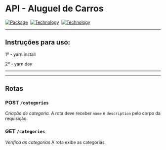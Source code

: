 <h1>API - Aluguel de Carros</h1>

[![Package][Express-image]][Express-url] 
[![Technology][node-image]][node-url] 
[![Technology][typescript-image]][typescript-url] 


[Express-url]: https://www.npmjs.com/package/Express
[Express-image]: https://img.shields.io/badge/Express-green?style=for-the-badge&logo=Express&logoColor=black

[node-url]: https://nodejs.org/
[node-image]: https://img.shields.io/badge/NodeJS-green?style=for-the-badge&logo=Node-dot-js&logoColor=black

[typescript-url]: https://www.typescriptlang.org
[typescript-image]: https://img.shields.io/badge/Typescript-blue?style=for-the-badge&logo=TypeScript&logoColor=white

---
## Instruções para uso:

1º - yarn install

2º - yarn dev

---
---

## Rotas
 
### POST `/categories`
*Criação de categoria.*
A rota deve receber `name` e `description` pelo corpo da requisição.

### GET `/categories`
*Verifica as categorias*
A rota exibe as categorias.